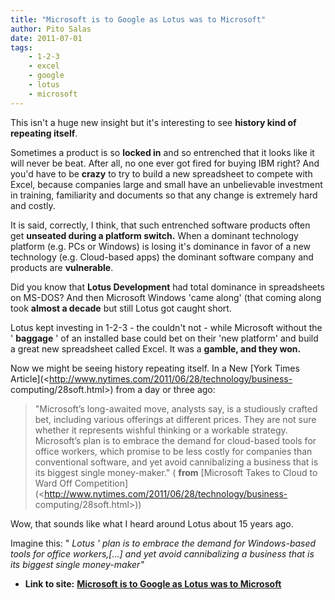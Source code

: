 ```yaml
---
title: "Microsoft is to Google as Lotus was to Microsoft"
author: Pito Salas
date: 2011-07-01
tags:
    - 1-2-3
    - excel
    - google
    - lotus
    - microsoft
---
```




This isn't a huge new insight but it's interesting to see **history kind of
repeating itself**.

Sometimes a product is so **locked in** and so entrenched that it looks like
it will never be beat. After all, no one ever got fired for buying IBM right?
And you'd have to be **crazy** to try to build a new spreadsheet to compete
with Excel, because companies large and small have an unbelievable investment
in training, familiarity and documents so that any change is extremely hard
and costly.

It is said, correctly, I think, that such entrenched software products often
get **unseated during a platform switch.** When a dominant technology platform
(e.g. PCs or Windows) is losing it's dominance in favor of a new technology
(e.g. Cloud-based apps) the dominant software company and products are
**vulnerable**.

Did you know that **Lotus Development** had total dominance in spreadsheets on
MS-DOS? And then Microsoft Windows 'came along' (that coming along took
**almost a decade** but still Lotus got caught short.

Lotus kept investing in 1-2-3 - the couldn't not - while Microsoft without the
' **baggage** ' of an installed base could bet on their 'new platform' and
build a great new spreadsheet called Excel. It was a **gamble, and they won.**

Now we might be seeing history repeating itself. In a New [York Times
Article](<http://www.nytimes.com/2011/06/28/technology/business-
computing/28soft.html>) from a day or three ago:

> "Microsoft’s long-awaited move, analysts say, is a studiously crafted bet,
> including various offerings at different prices. They are not sure whether
> it represents wishful thinking or a workable strategy. Microsoft’s plan is
> to embrace the demand for cloud-based tools for office workers, which
> promise to be less costly for companies than conventional software, and yet
> avoid cannibalizing a business that is its biggest single money-maker." (
> **from** [Microsoft Takes to Cloud to Ward Off
> Competition](<http://www.nytimes.com/2011/06/28/technology/business-
> computing/28soft.html>))

Wow, that sounds like what I heard around Lotus about 15 years ago.

Imagine this: " _Lotus ' plan is to embrace the demand for Windows-based tools
for office workers,[…] and yet avoid cannibalizing a business that is its
biggest single money-maker"_


* **Link to site:** **[Microsoft is to Google as Lotus was to Microsoft](None)**

